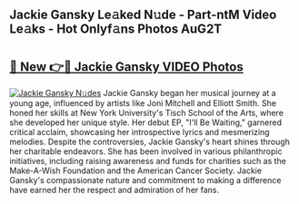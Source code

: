 ## Jackie Gansky Le𝚊ked N𝚞de - Part-ntM Video Le𝚊ks - Hot Onlyf𝚊ns Photos AuG2T

# <h2><a href="http://ac31759.deff.icu/?id=Jackie+Gansky">🔗 New 👉🔴 Jackie Gansky VIDEO Photos</a></h2>

[![Jackie Gansky N𝚞des](https://i.imgur.com/rIISA9y.gif)](http://ac31759.deff.icu/?id=Jackie+Gansky)
Jackie Gansky began her musical journey at a young age, influenced by artists like Joni Mitchell and Elliott Smith. She honed her skills at New York University's Tisch School of the Arts, where she developed her unique style. Her debut EP, "I'll Be Waiting," garnered critical acclaim, showcasing her introspective lyrics and mesmerizing melodies. Despite the controversies, Jackie Gansky's heart shines through her charitable endeavors. She has been involved in various philanthropic initiatives, including raising awareness and funds for charities such as the Make-A-Wish Foundation and the American Cancer Society. Jackie Gansky's compassionate nature and commitment to making a difference have earned her the respect and admiration of her fans.
